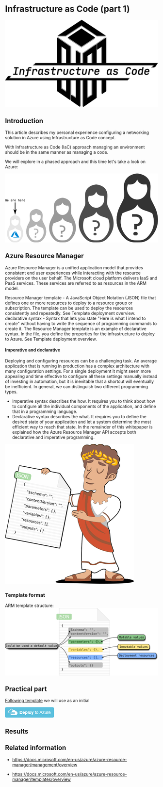 # Infrastructure as Code (part 1)
![](/images/iac/logo_transparent.png)

## Introduction
This article describes my personal experience configuring a networking solution in Azure using Infrastructure as Code concept.

With Infrastructure as Code (IaC) approach managing an environment should be in the same manner as managing a code.

We will explore in a phased approach and this time let's take a look on Azure:

![](/images/iac/abstraction_00.png)

## Azure Resource Manager

Azure Resource Manager is a unified application model that provides consistent end user experiences while interacting with the resource providers on the user behalf. The Microsoft cloud platform delivers IaaS and PaaS services. These services are referred to as resources in the ARM model.

Resource Manager template - A JavaScript Object Notation (JSON) file that defines one or more resources to deploy to a resource group or subscription. The template can be used to deploy the resources consistently and repeatedly. See Template deployment overview.
declarative syntax - Syntax that lets you state "Here is what I intend to create" without having to write the sequence of programming commands to create it. The Resource Manager template is an example of declarative syntax. In the file, you define the properties for the infrastructure to deploy to Azure. See Template deployment overview.

#### Imperative and declarative
Deploying and configuring resources can be a challenging task. An average application that is running in production has a complex architecture with many configuration settings. For a single deployment it might seem more appealing and time effective to configure all these settings manually instead of investing in automation, but it is inevitable that a shortcut will eventually be inefficient.
In general, we can distinguish two different programming types.
* Imperative syntax describes the how. It requires you to think about how to configure all the individual components of the application, and define that in a programming language.
* Declarative syntax describes the what. It requires you to define the desired state of your application and let a system determine the most efficient way to reach that state.
In the remainder of this whitepaper is explained how the Azure Resource Manager API accepts both declarative and imperative programming.

![](/images/iac/json_template.png)

### Template format
ARM template structure:
![](/images/iac/json_description.png)


## Practical part



[Following template](/azure/azuredeploy.json) we will use as an initial 

<a href="https://portal.azure.com/#create/Microsoft.Template/uri/https%3A%2F%2Fraw.githubusercontent.com%2Fgroovy-sky%2Fazure%2Fmaster%2Fiac-00%2Fazure%2Fazuredeploy.json" target="_blank">
<img src="https://raw.githubusercontent.com/Azure/azure-quickstart-templates/master/1-CONTRIBUTION-GUIDE/images/deploytoazure.png"/>
</a>



## Results

## Related information

* https://docs.microsoft.com/en-us/azure/azure-resource-manager/management/overview

* https://docs.microsoft.com/en-us/azure/azure-resource-manager/templates/overview